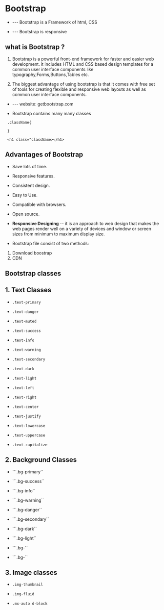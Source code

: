 # Bootstrap

* --- Bootstrap is a Framework of html, CSS

* --- Bootstrap is responsive

## what is Bootstrap ?

1. Bootstrap is a powerful front-end framework for faster and easier web development. it includes HTML and CSS based design templates for a common user interface components like typography,Forms,Buttons,Tables etc.

2. The biggest advantage of using bootstrap is that it comes with free set of tools for creating flexible and responsive web layouts as well as common user interface components.

* --- website: getbootstrap.com

* Bootstrap contains many many classes

```Bootstrap
 .className{

 }

 <h1 class="className></h1>
```

## Advantages of Bootstrap

* Save lots of time.
* Responsive features.
* Consistent design.
* Easy to Use.
* Compatible with browsers.
* Open source.

* **Responsive Designing** -- it is an approach to web design that makes the web pages render well on a variety of devices and window or screen sizes from minimum to maximum display size.

* Bootstrap file consist of two methods:

1. Download boostrap
2. CDN

## Bootstrap classes

## 1. Text Classes

* ```.text-primary```

* ```.text-danger```

* ```.text-muted```

* ```.text-success```

* ```.text-info```

* ```.text-warning```

* ```.text-secondary```

* ```.text-dark```

* ```.text-light```

* ```.text-left```

* ```.text-right```

* ```.text-center```

* ```.text-justify```

* ```.text-lowercase```

* ```.text-uppercase```

* ```.text-capitalize```

## 2. Background Classes

* ```.bg-primary``

* ```.bg-success``

* ```.bg-info``

* ```.bg-warning``

* ```.bg-danger``

* ```.bg-secondary``

* ```.bg-dark``

* ```.bg-light``

* ```.bg-``

* ```.bg-``

## 3. Image classes

* ```.img-thumbnail```

* ```.img-fluid```

* ```.mx-auto d-block```
